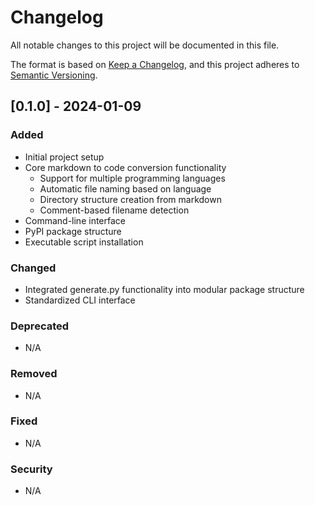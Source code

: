 # Changelog

All notable changes to this project will be documented in this file.

The format is based on [Keep a Changelog](https://keepachangelog.com/en/1.0.0/),
and this project adheres to [Semantic Versioning](https://semver.org/spec/v2.0.0.html).

## [0.1.0] - 2024-01-09

### Added
- Initial project setup
- Core markdown to code conversion functionality
  - Support for multiple programming languages
  - Automatic file naming based on language
  - Directory structure creation from markdown
  - Comment-based filename detection
- Command-line interface
- PyPI package structure
- Executable script installation

### Changed
- Integrated generate.py functionality into modular package structure
- Standardized CLI interface

### Deprecated
- N/A

### Removed
- N/A

### Fixed
- N/A

### Security
- N/A
